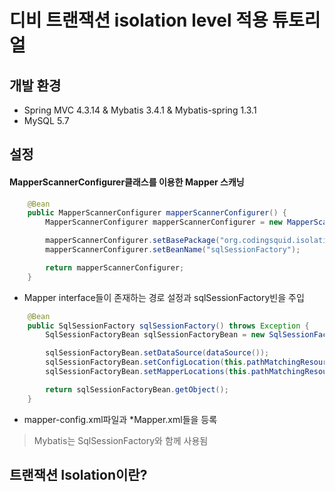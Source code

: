 # 디비 트랜잭션 isolation level 적용 튜토리얼

## 개발 환경
- Spring MVC 4.3.14 & Mybatis 3.4.1 & Mybatis-spring 1.3.1
- MySQL 5.7

## 설정
#### MapperScannerConfigurer클래스를 이용한 Mapper 스캐닝

```java
    @Bean
    public MapperScannerConfigurer mapperScannerConfigurer() {
        MapperScannerConfigurer mapperScannerConfigurer = new MapperScannerConfigurer();

        mapperScannerConfigurer.setBasePackage("org.codingsquid.isolation.dao");
        mapperScannerConfigurer.setBeanName("sqlSessionFactory");

        return mapperScannerConfigurer;
    }
```

- Mapper interface들이 존재하는 경로 설정과 sqlSessionFactory빈을 주입

```java
    @Bean
    public SqlSessionFactory sqlSessionFactory() throws Exception {
        SqlSessionFactoryBean sqlSessionFactoryBean = new SqlSessionFactoryBean();

        sqlSessionFactoryBean.setDataSource(dataSource());
        sqlSessionFactoryBean.setConfigLocation(this.pathMatchingResourcePatternResolver.getResource("classpath:mapper/mapper-config.xml"));
        sqlSessionFactoryBean.setMapperLocations(this.pathMatchingResourcePatternResolver.getResources("classpath:mapper/**/*Mapper.xml"));

        return sqlSessionFactoryBean.getObject();
    }
```

- mapper-config.xml파일과 *Mapper.xml들을 등록
> Mybatis는 SqlSessionFactory와 함께 사용됨

## 트랜잭션 Isolation이란?